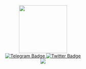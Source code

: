 <div id="header" align="center">
  <img src="https://c.tenor.com/y2JXkY1pXkwAAAAM/cat-computer.gif" width="150"/>
  
  <div id="badges">
  <!-- <a href="your-linkedin-URL">
    <img src="https://img.shields.io/badge/LinkedIn-blue?logo=linkedin&logoColor=white&style=for-the-badge" alt="LinkedIn Badge"/>
  </a> -->
  <a href="https://t.me/vladweat">
    <img src="https://img.shields.io/badge/Telegram-grey?logo=telegram&logoColor=white&style=for-the-badge" alt="Telegram Badge"/>
  </a>
  <a href="https://twitter.com/justweat1">
    <img src="https://img.shields.io/badge/Twitter-blue?logo=twitter&logoColor=white&style=for-the-badge" alt="Twitter Badge"/>
  </a>
  <div align="center">
  <img src="https://komarev.com/ghpvc/?username=vladweat&style=flat-square&color=blue" alt=""/>  
  </div>
    <a href="https://git.io/streak-stats"><img src="http://github-readme-streak-stats.herokuapp.com?user=vladweat&theme=dark&date_format=j%20M%5B%20Y%5D&background=000000&border=FFFFFF"/></a>
</div>
</div>
